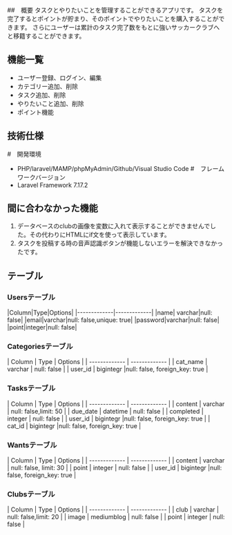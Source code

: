 ##　概要
  タスクとやりたいことを管理することができるアプリです。
  タスクを完了するとポイントが貯まり、そのポイントでやりたいことを購入することができます。
  さらにユーザーは累計のタスク完了数をもとに強いサッカークラブへと移籍することができます。
 
## 機能一覧
 
- ユーザー登録、ログイン、編集
- カテゴリー追加、削除
- タスク追加、削除
- やりたいこと追加、削除
- ポイント機能
 
## 技術仕様
 #　開発環境
 - PHP/laravel/MAMP/phpMyAdmin/Github/Visual Studio Code
 #　フレームワークバージョン
 - Laravel Framework 7.17.2

## 間に合わなかった機能
 
1. データベースのclubの画像を変数に入れて表示することができませんでした。その代わりにHTMLにif文を使って表示しています。
2. タスクを投稿する時の音声認識ボタンが機能しないエラーを解決できなかったです。
 
## テーブル
### Usersテーブル
|Column|Type|Options|
|-------------|-------------|
|name| varchar|null: false|
|email|varchar|null: false,unique: true|
|password|varchar|null: false|
|point|integer|null: false|


### Categoriesテーブル
| Column | Type | Options |
| ------------- | ------------- |
| cat_name | varchar | null: false |
| user_id | bigintegr |null: false, foreign_key: true |


### Tasksテーブル
| Column | Type | Options |
| ------------- | ------------- |
| content | varchar | null: false,limit: 50 |
| due_date | datetime | null: false |
| completed | integer | null: false |
| user_id | bigintegr |null: false, foreign_key: true |
| cat_id | bigintegr |null: false, foreign_key: true |


### Wantsテーブル
| Column | Type | Options |
| ------------- | ------------- |
| content | varchar | null: false, limit: 30 |
| point | integer | null: false |
| user_id | bigintegr |null: false, foreign_key: true |

### Clubsテーブル
| Column | Type | Options |
| ------------- | ------------- |
| club | varchar | null: false,limit: 20 |
| image | mediumblog | null: false |
| point | integer | null: false |


